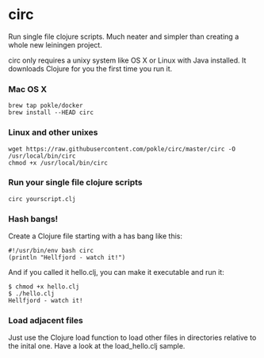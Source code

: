 # circ

Run single file clojure scripts. Much neater and simpler than creating a whole new leiningen project.

circ only requires a unixy system like OS X or Linux with Java installed. It downloads Clojure for you the first time you run it.

### Mac OS X

    brew tap pokle/docker
    brew install --HEAD circ

### Linux and other unixes

    wget https://raw.githubusercontent.com/pokle/circ/master/circ -O /usr/local/bin/circ
    chmod +x /usr/local/bin/circ

### Run your single file clojure scripts

    circ yourscript.clj

### Hash bangs!

Create a Clojure file starting with a has bang like this:

    #!/usr/bin/env bash circ
    (println "Hellfjord - watch it!")

And if you called it hello.clj, you can make it executable and run it:

    $ chmod +x hello.clj
    $ ./hello.clj
    Hellfjord - watch it!

### Load adjacent files

Just use the Clojure load function to load other files in directories relative to the inital one. Have a look at the load_hello.clj sample.
